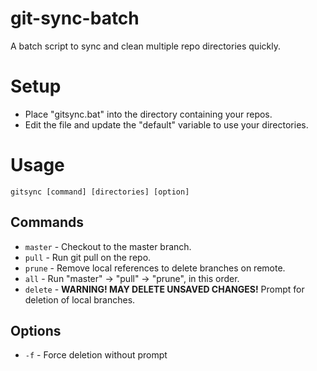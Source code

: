 # git-sync-batch
A batch script to sync and clean multiple repo directories quickly.

# Setup
- Place "gitsync.bat" into the directory containing your repos.
- Edit the file and update the "default" variable to use your directories.

# Usage
`gitsync [command] [directories] [option]`

## Commands
- `master` - Checkout to the master branch.
- `pull`   - Run git pull on the repo.
- `prune`  - Remove local references to delete branches on remote.
- `all`    - Run "master" -> "pull" -> "prune", in this order.
- `delete` - **WARNING! MAY DELETE UNSAVED CHANGES!** Prompt for deletion of local branches.

## Options
- `-f`     - Force deletion without prompt

